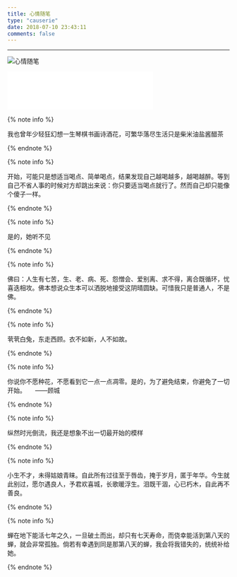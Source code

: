```yaml
---
title: 心情随笔
type: "causerie"
date: 2018-07-10 23:43:11
comments: false
---
```


---

![心情随笔](https://ansore-album.oss-cn-beijing.aliyuncs.com/blog/article/36.jpg)



<iframe frameborder="no" border="0" marginwidth="0" marginheight="0" width=330 height=86 src="//music.163.com/outchain/player?type=2&id=165176&auto=0&height=66"></iframe>





{% note info %} 

我也曾年少轻狂幻想一生琴棋书画诗酒花，可繁华落尽生活只是柴米油盐酱醋茶

{% endnote %}



{% note info %} 

开始，可能只是想适当喝点、简单喝点，结果发现自己越喝越多，越喝越醉。等到自己不省人事的时候对方却跳出来说：你只要适当喝点就行了。然而自己却只能像个傻子一样。

{% endnote %}



{% note info %} 

是的，她听不见

{% endnote %}



{% note info %} 

佛曰：人生有七苦，生、老、病、死、怨憎会、爱别离、求不得，离合既循环，忧喜迭相攻。佛本想说众生本可以洒脱地接受这阴晴圆缺。可惜我只是普通人，不是佛。

{% endnote %}



{% note info %} 

茕茕白兔，东走西顾。衣不如新，人不如故。

{% endnote %}



{% note info %} 

你说你不愿种花，不愿看到它一点一点凋零。是的，为了避免结束，你避免了一切开始。　　——顾城

{% endnote %}



{% note info %} 

纵然时光倒流，我还是想象不出一切最开始的模样

{% endnote %}



{% note info %} 

小生不才，未得姑娘青睐。自此所有过往至于唇齿，掩于岁月，匿于年华。今生就此别过，愿尔遇良人，予君欢喜城，长歌暖浮生。泪既干涸，心已朽木，自此再不善良。

{% endnote %}



{% note info %} 

蝉在地下能活七年之久，一旦破土而出，却只有七天寿命，而侥幸能活到第八天的蝉，就会非常孤独。倘若有幸遇到同是那第八天的蝉，我会将我错失的，统统补给她。

{% endnote %}